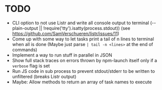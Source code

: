 # TODO

- CLI option to not use Listr and write all console output to terminal
  (--plain-output || !require('tty').isatty(process.stdout))
  (see https://github.com/SamVerschueren/listr/issues/11)
- Come up with some way to let tasks print a tail of n lines to terminal when all is done
  (Maybe just parse `| tail -n <lines>` at the end of commands)
- Implement a way to run stuff in parallel in JSON
- Show full stack traces on errors thrown by npm-launch itself only if a `verbose` flag is set
- Run JS code in sub process to prevent stdout/stderr to be written to unfiltered (breaks Listr output)
- Maybe: Allow methods to return an array of task names to execute
